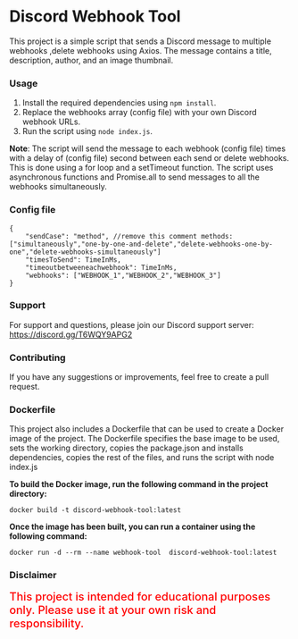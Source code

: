 # Discord Webhook Tool
This project is a simple script that sends a Discord message to multiple webhooks ,delete webhooks using Axios. The message contains a title, description, author, and an image thumbnail.

### Usage
1. Install the required dependencies using `npm install`.
2. Replace the webhooks array (config file) with your own Discord webhook URLs.
3. Run the script using `node index.js`.

**Note**: The script will send the message to each webhook (config file) times with a delay of (config file) second between each send or delete webhooks. This is done using a for loop and a setTimeout function. The script uses asynchronous functions and Promise.all to send messages to all the webhooks simultaneously.

### Config file
```
{
    "sendCase": "method", //remove this comment methods: ["simultaneously","one-by-one-and-delete","delete-webhooks-one-by-one","delete-webhooks-simultaneously"]
    "timesToSend": TimeInMs,
    "timeoutbetweeneachwebhook": TimeInMs,
    "webhooks": ["WEBHOOK_1","WEBHOOK_2","WEBHOOK_3"]
}
```


### Support
For support and questions, please join our Discord support server: https://discord.gg/T6WQY9APG2

### Contributing
If you have any suggestions or improvements, feel free to create a pull request.

### Dockerfile
This project also includes a Dockerfile that can be used to create a Docker image of the project. The Dockerfile specifies the base image to be used, sets the working directory, copies the package.json and installs dependencies, copies the rest of the files, and runs the script with node index.js

**To build the Docker image, run the following command in the project directory:**

`docker build -t discord-webhook-tool:latest`

**Once the image has been built, you can run a container using the following command:**

`docker run -d --rm --name webhook-tool  discord-webhook-tool:latest`

### Disclaimer
<span style="color:red;font-size:20px;font-weight:540;">This project is intended for educational purposes only. Please use it at your own risk and responsibility.</span>